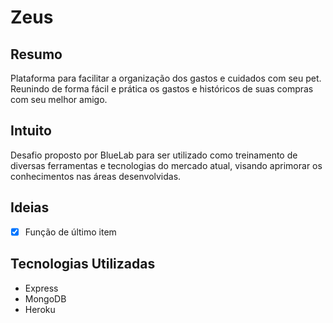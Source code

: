 # Zeus

## Resumo
Plataforma para facilitar a organização dos gastos e cuidados com seu pet. Reunindo de forma fácil e prática os gastos e históricos de suas compras com seu melhor amigo.

## Intuito
Desafio proposto por BlueLab para ser utilizado como treinamento de diversas ferramentas e tecnologias do mercado atual, visando aprimorar os conhecimentos nas áreas desenvolvidas.

## Ideias
- [X] Função de último item

## Tecnologias Utilizadas

- Express
- MongoDB
- Heroku
